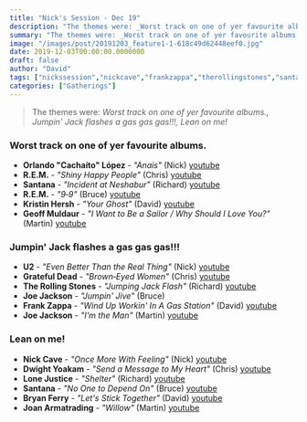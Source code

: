 ```yaml
---
title: "Nick's Session - Dec 19"
description: "The themes were: _Worst track on one of yer favourite albums., Jumpin' Jack flashes a gas gas gas!!!, Lean on me!_"
summary: "The themes were: _Worst track on one of yer favourite albums., Jumpin' Jack flashes a gas gas gas!!!, Lean on me!_"
image: "/images/post/20191203_feature1-1-618c49d62448eef0.jpg"
date: 2019-12-03T00:00:00.0000000
draft: false
author: "David"
tags: ["nickssession","nickcave","frankzappa","therollingstones","santana","gratefuldead","joejackson","rem","bryanferry","kristinhersh","joanarmatrading","u2","geoffmuldaur","lonejustice","dwightyoakam","orlandocachaítolópez"]
categories: ["Gatherings"]
---
```

> The themes were: _Worst track on one of yer favourite albums., Jumpin' Jack flashes a gas gas gas!!!, Lean on me!_
### Worst track on one of yer favourite albums.
- **Orlando "Cachaíto" López** - _"Anais"_ (Nick) [youtube](https://www.youtube.com/watch?v=Redgh_Goju0)
- **R.E.M.** - _"Shiny Happy People"_ (Chris) [youtube](https://www.youtube.com/watch?v=YYOKMUTTDdA)
- **Santana** - _"Incident at Neshabur"_ (Richard) [youtube](https://www.youtube.com/watch?v=338TDhTN7HQ)
- **R.E.M.** - _"9‐9"_ (Bruce) [youtube](https://www.youtube.com/watch?v=8XSSjDYJERc)
- **Kristin Hersh** - _"Your Ghost"_ (David) [youtube](https://www.youtube.com/watch?v=ZfW4-nP2G1Q)
- **Geoff Muldaur** - _"I Want to Be a Sailor / Why Should I Love You?"_ (Martin) [youtube](https://www.youtube.com/watch?v=qLyzGw0T6kE)
### Jumpin' Jack flashes a gas gas gas!!!
- **U2** - _"Even Better Than the Real Thing"_ (Nick) [youtube](https://www.youtube.com/watch?v=vTxrgXWToZA)
- **Grateful Dead** - _"Brown‐Eyed Women"_ (Chris) [youtube](https://www.youtube.com/watch?v=M-cR8u0Jm9E)
- **The Rolling Stones** - _"Jumping Jack Flash"_ (Richard) [youtube](https://www.youtube.com/watch?v=KXUJMaYzh6U)
- **Joe Jackson** - _"Jumpin' Jive"_ (Bruce)
- **Frank Zappa** - _"Wind Up Workin' In A Gas Station"_ (David) [youtube](https://www.youtube.com/watch?v=gZUx0t4j-VE)
- **Joe Jackson** - _"I'm the Man"_ (Martin) [youtube](https://www.youtube.com/watch?v=zwindczBK40)
### Lean on me!
- **Nick Cave** - _"Once More With Feeling"_ (Nick) [youtube](https://www.youtube.com/watch?v=Hdl5sox2G6g)
- **Dwight Yoakam** - _"Send a Message to My Heart"_ (Chris) [youtube](https://www.youtube.com/watch?v=SJLNl5tE1ck)
- **Lone Justice** - _"Shelter"_ (Richard) [youtube](https://www.youtube.com/watch?v=jvo9MbTkUbE)
- **Santana** - _"No One to Depend On"_ (Bruce) [youtube](https://www.youtube.com/watch?v=ZyRmZe_9Z3I)
- **Bryan Ferry** - _"Let's Stick Together"_ (David) [youtube](https://www.youtube.com/watch?v=Z9EbR0ckb40)
- **Joan Armatrading** - _"Willow"_ (Martin) [youtube](https://www.youtube.com/watch?v=pU35pF0JYCE)
